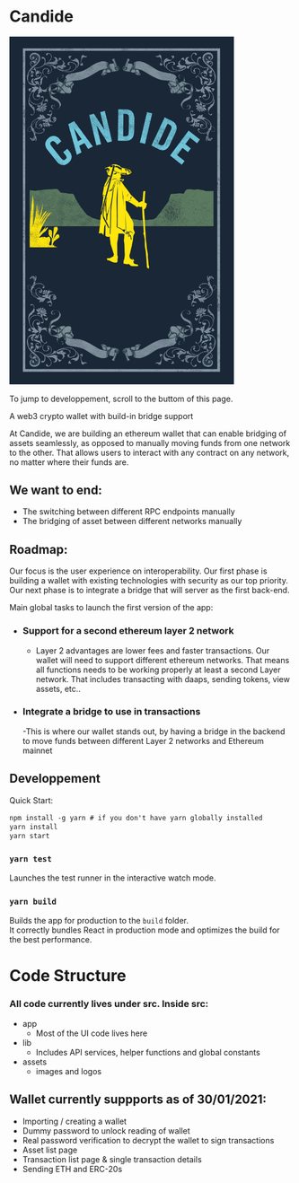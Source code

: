 # Candide

<img src="/wallet/src/assets/logo.jpeg" alt="Candide-logo" width="400">

To jump to developpement, scroll to the buttom of this page.

A web3 crypto wallet with build-in bridge support

At Candide, we are building an ethereum wallet that can enable bridging of assets seamlessly, as opposed to manually moving funds from one network to the other. That allows users to interact with any contract on any network, no matter where their funds are. 

## We want to end: 

- The switching between different RPC endpoints manually
- The bridging of asset between different networks manually

## Roadmap: 

Our focus is the user experience on interoperability. Our first phase is building a wallet with existing technologies with security as our top priority. Our next phase is to integrate a bridge that will server as the first back-end.

Main global tasks to launch the first version of the app:
- ### Support for a second ethereum layer 2 network
    - Layer 2 advantages are lower fees and faster transactions. Our wallet will need to support different ethereum networks. That means all functions needs to be working properly at least a second Layer network. That includes transacting with daaps, sending tokens, view assets, etc..
- ### Integrate a bridge to use in transactions
    -This is where our wallet stands out, by having a bridge in the backend to move funds between different Layer 2 networks and Ethereum mainnet

## Developpement

Quick Start:

    npm install -g yarn # if you don't have yarn globally installed
    yarn install
    yarn start
### `yarn test`

Launches the test runner in the interactive watch mode.

### `yarn build`

Builds the app for production to the `build` folder.\
It correctly bundles React in production mode and optimizes the build for the best performance.

# Code Structure
### All code currently lives under src. Inside src:
- app
    - Most of the UI code lives here
- lib
    - Includes API services, helper functions and global constants
- assets
    - images and logos

## Wallet currently suppports as of 30/01/2021:
- Importing / creating a wallet
- Dummy password to unlock reading of wallet
- Real password verification to decrypt the wallet to sign transactions
- Asset list page
- Transaction list page & single transaction details
- Sending ETH and ERC-20s
